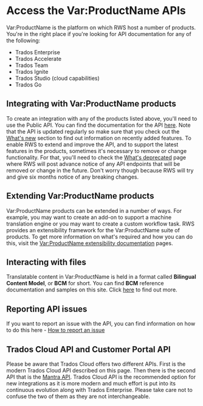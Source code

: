 # Access the Var:ProductName APIs
Var:ProductName is the platform on which RWS host a number of products. You're in the right place if you're looking for API documentation for any of the following:
- Trados Enterprise
- Trados Accelerate
- Trados Team
- Trados Ignite
- Trados Studio (cloud capabilities)
- Trados Go

## Integrating with Var:ProductName products
To create an integration with any of the products listed above, you'll need to use the Public API. You can find the documentation for the API [here](https://languagecloud.sdl.com/lc/api-docs). Note that the API is updated regularly so make sure that you check out the [What's new](https://languagecloud.sdl.com/lc/api-docs/whats-new) section to find out information on recently added features. To enable RWS to extend and improve the API, and to support the latest features in the products, sometimes it's necessary to remove or change functionality. For that, you'll need to check the [What's deprecated](https://languagecloud.sdl.com/lc/api-docs/whats-deprecated) page where RWS will post advance notice of any API endpoints that will be removed or change in the future. Don't worry though because RWS will try and give six months notice of any breaking changes.

## Extending Var:ProductName products
Var:ProductName products can be extended in a number of ways. For example, you may want to create an add-on to support a machine translation engine or you may want to create a custom workflow task. RWS provides an extensibility framework for the Var:ProductName suite of products. To get more information on what's required and how you can do this, visit the [Var:ProductName extensibility documentation](https://languagecloud.sdl.com/lc/extensibility-docs) pages. 

## Interacting with files
Translatable content in Var:ProductName is held in a format called **Bilingual Content Model**, or **BCM** for short. You can find **BCM** reference documentation and samples on this site. Click [here](articles/bcm/BCM.NET_client_API.md) to find out more.

## Reporting API issues ##
If you want to report an issue with the API, you can find information on how to do this here - [How to report an issue](https://languagecloud.sdl.com/lc/api-docs/how-to-report-an-issue)

## Trados Cloud API and Customer Portal API
Please be aware that Trados Cloud offers two different APIs. First is the modern Trados Cloud API described on this page. Then there is the second API that is the [Mantra API](https://languagecloud.sdl.com/cp/api). Trados Cloud API is the recommended option for new integrations as it is more modern and much effort is put into its continuous evolution along with Trados Enterprise. Please take care not to confuse the two of them as they are not interchangeable. 
